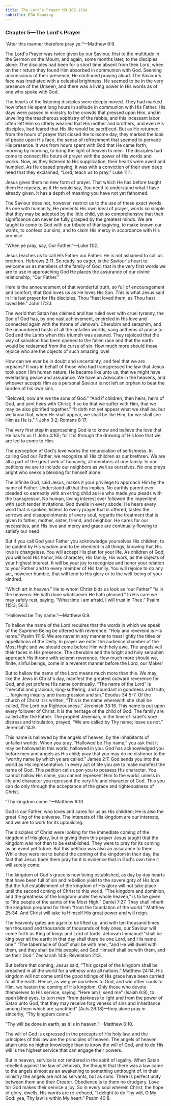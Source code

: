 ```yaml
---
title: The Lord’s Prayer MB 102-110a
subtitle: EGW Reading
---
```


### Chapter 5—The Lord's Prayer

“After this manner therefore pray ye.”—Matthew 6:9.

The Lord's Prayer was twice given by our Saviour, first to the multitude in the Sermon on the Mount, and again, some months later, to the disciples alone. The disciples had been for a short time absent from their Lord, when on their return they found Him absorbed in communion with God. Seeming unconscious of their presence, He continued praying aloud. The Saviour's face was irradiated with a celestial brightness. He seemed to be in the very presence of the Unseen, and there was a living power in His words as of one who spoke with God.

The hearts of the listening disciples were deeply moved. They had marked how often He spent long hours in solitude in communion with His Father. His days were passed in ministry to the crowds that pressed upon Him, and in unveiling the treacherous sophistry of the rabbis, and this incessant labor often left Him so utterly wearied that His mother and brothers, and even His disciples, had feared that His life would be sacrificed. But as He returned from the hours of prayer that closed the toilsome day, they marked the look of peace upon His face, the sense of refreshment that seemed to pervade His presence. It was from hours spent with God that He came forth, morning by morning, to bring the light of heaven to men. The disciples had come to connect His hours of prayer with the power of His words and works. Now, as they listened to His supplication, their hearts were awed and humbled. As He ceased praying, it was with a conviction of their own deep need that they exclaimed, “Lord, teach us to pray.” Luke 11:1.

Jesus gives them no new form of prayer. That which He has before taught them He repeats, as if He would say, You need to understand what I have already given. It has a depth of meaning you have not yet fathomed.

The Saviour does not, however, restrict us to the use of these exact words. As one with humanity, He presents His own ideal of prayer, words so simple that they may be adopted by the little child, yet so comprehensive that their significance can never be fully grasped by the greatest minds. We are taught to come to God with our tribute of thanksgiving, to make known our wants, to confess our sins, and to claim His mercy in accordance with His promise.

“When ye pray, say, Our Father.”—Luke 11:2.

Jesus teaches us to call _His_ Father our Father. He is not ashamed to call us brethren. Hebrews 2:11. So ready, so eager, is the Saviour's heart to welcome us as members of the family of God, that in the very first words we are to use in approaching God He places the assurance of our divine relationship, “Our Father.”

Here is the announcement of that wonderful truth, so full of encouragement and comfort, that God loves us as He loves His Son. This is what Jesus said in His last prayer for His disciples, Thou “hast loved them, as Thou hast loved Me.” John 17:23.

The world that Satan has claimed and has ruled over with cruel tyranny, the Son of God has, by one vast achievement, encircled in His love and connected again with the throne of Jehovah. Cherubim and seraphim, and the unnumbered hosts of all the unfallen worlds, sang anthems of praise to God and the Lamb when this triumph was assured. They rejoiced that the way of salvation had been opened to the fallen race and that the earth would be redeemed from the curse of sin. How much more should those rejoice who are the objects of such amazing love!

How can we ever be in doubt and uncertainty, and feel that we are orphans? It was in behalf of those who had transgressed the law that Jesus took upon Him human nature; He became like unto us, that we might have everlasting peace and assurance. We have an Advocate in the heavens, and whoever accepts Him as a personal Saviour is not left an orphan to bear the burden of his own sins.

“Beloved, now are we the sons of God.” “And if children, then heirs; heirs of God, and joint heirs with Christ; if so be that we suffer with Him, that we may be also glorified together.” “It doth not yet appear what we shall be: but we know that, when He shall appear, we shall be like Him; for we shall see Him as He is.” 1 John 3:2; Romans 8:17.

The very first step in approaching God is to know and believe the love that He has to us (1 John 4:16); for it is through the drawing of His love that we are led to come to Him.

The perception of God's love works the renunciation of selfishness. In calling God our Father, we recognize all His children as our brethren. We are all a part of the great web of humanity, all members of one family. In our petitions we are to include our neighbors as well as ourselves. No one prays aright who seeks a blessing for himself alone.

The infinite God, said Jesus, makes it your privilege to approach Him by the name of Father. Understand all that this implies. No earthly parent ever pleaded so earnestly with an erring child as He who made you pleads with the transgressor. No human, loving interest ever followed the impenitent with such tender invitations. God dwells in every abode; He hears every word that is spoken, listens to every prayer that is offered, tastes the sorrows and disappointments of every soul, regards the treatment that is given to father, mother, sister, friend, and neighbor. He cares for our necessities, and His love and mercy and grace are continually flowing to satisfy our need.

But if you call God your Father you acknowledge yourselves His children, to be guided by His wisdom and to be obedient in all things, knowing that His love is changeless. You will accept His plan for your life. As children of God, you will hold His honor, His character, His family, His work, as the objects of your highest interest. It will be your joy to recognize and honor your relation to your Father and to every member of His family. You will rejoice to do any act, however humble, that will tend to His glory or to the well-being of your kindred.

“Which art in heaven.” He to whom Christ bids us look as “our Father” “is in the heavens: He hath done whatsoever He hath pleased.” In His care we may safely rest, saying, “What time I am afraid, I will trust in Thee.” Psalm 115:3; 56:3.

“Hallowed be Thy name.”—Matthew 6:9.

To hallow the name of the Lord requires that the words in which we speak of the Supreme Being be uttered with reverence. “Holy and reverend is His name.” Psalm 111:9. We are never in any manner to treat lightly the titles or appellations of the Deity. In prayer we enter the audience chamber of the Most High; and we should come before Him with holy awe. The angels veil their faces in His presence. The cherubim and the bright and holy seraphim approach His throne with solemn reverence. How much more should we, finite, sinful beings, come in a reverent manner before the Lord, our Maker!

But to hallow the name of the Lord means much more than this. We may, like the Jews in Christ's day, manifest the greatest outward reverence for God, and yet profane His name continually. “The name of the Lord” is “merciful and gracious, long-suffering, and abundant in goodness and truth, ... forgiving iniquity and transgression and sin.” Exodus 34:5-7. Of the church of Christ it is written, “This is the name wherewith she shall be called, The Lord our Righteousness.” Jeremiah 33:16. This name is put upon every follower of Christ. It is the heritage of the child of God. The family are called after the Father. The prophet Jeremiah, in the time of Israel's sore distress and tribulation, prayed, “We are called by Thy name; leave us not.” Jeremiah 14:9.

This name is hallowed by the angels of heaven, by the inhabitants of unfallen worlds. When you pray, “Hallowed be Thy name,” you ask that it may be hallowed in this world, hallowed in you. God has acknowledged you before men and angels as His child; pray that you may do no dishonor to the “worthy name by which ye are called.” James 2:7. God sends you into the world as His representative. In every act of life you are to make manifest the name of God. This petition calls upon you to possess His character. You cannot hallow His name, you cannot represent Him to the world, unless in life and character you represent the very life and character of God. This you can do only through the acceptance of the grace and righteousness of Christ.

“Thy kingdom come.”—Matthew 6:10.

God is our Father, who loves and cares for us as His children; He is also the great King of the universe. The interests of His kingdom are our interests, and we are to work for its upbuilding.

The disciples of Christ were looking for the immediate coming of the kingdom of His glory, but in giving them this prayer Jesus taught that the kingdom was not then to be established. They were to pray for its coming as an event yet future. But this petition was also an assurance to them. While they were not to behold the coming of the kingdom in their day, the fact that Jesus bade them pray for it is evidence that in God's own time it will surely come.

The kingdom of God's grace is now being established, as day by day hearts that have been full of sin and rebellion yield to the sovereignty of His love. But the full establishment of the kingdom of His glory will not take place until the second coming of Christ to this world. “The kingdom and dominion, and the greatness of the kingdom under the whole heaven,” is to be given to “the people of the saints of the Most High.” Daniel 7:27. They shall inherit the kingdom prepared for them “from the foundation of the world.” Matthew 25:34. And Christ will take to Himself His great power and will reign.

The heavenly gates are again to be lifted up, and with ten thousand times ten thousand and thousands of thousands of holy ones, our Saviour will come forth as King of kings and Lord of lords. Jehovah Immanuel “shall be king over all the earth: in that day shall there be one Lord, and His name one.” “The tabernacle of God” shall be with men, “and He will dwell with them, and they shall be His people, and God Himself shall be with them, and be their God.” Zechariah 14:9; Revelation 21:3.

But before that coming, Jesus said, “This gospel of the kingdom shall be preached in all the world for a witness unto all nations.” Matthew 24:14. His kingdom will not come until the good tidings of His grace have been carried to all the earth. Hence, as we give ourselves to God, and win other souls to Him, we hasten the coming of His kingdom. Only those who devote themselves to His service, saying, “Here am I; send me” (Isaiah 6:8), to open blind eyes, to turn men “from darkness to light and from the power of Satan unto God, that they may receive forgiveness of sins and inheritance among them which are sanctified” (Acts 26:18)—they alone pray in sincerity, “Thy kingdom come.”

“Thy will be done in earth, as it is in heaven.”—Matthew 6:10.

The will of God is expressed in the precepts of His holy law, and the principles of this law are the principles of heaven. The angels of heaven attain unto no higher knowledge than to know the will of God, and to do His will is the highest service that can engage their powers.

But in heaven, service is not rendered in the spirit of legality. When Satan rebelled against the law of Jehovah, the thought that there was a law came to the angels almost as an awakening to something unthought of. In their ministry the angels are not as servants, but as sons. There is perfect unity between them and their Creator. Obedience is to them no drudgery. Love for God makes their service a joy. So in every soul wherein Christ, the hope of glory, dwells, His words are re-echoed, “I delight to do Thy will, O My God: yea, Thy law is within My heart.” Psalm 40:8.